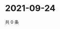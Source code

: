 # 2021-09-24

共 0 条

<!-- BEGIN WEIBO -->
<!-- 最后更新时间 Fri Sep 24 2021 10:23:57 GMT+0800 (China Standard Time) -->

<!-- END WEIBO -->
